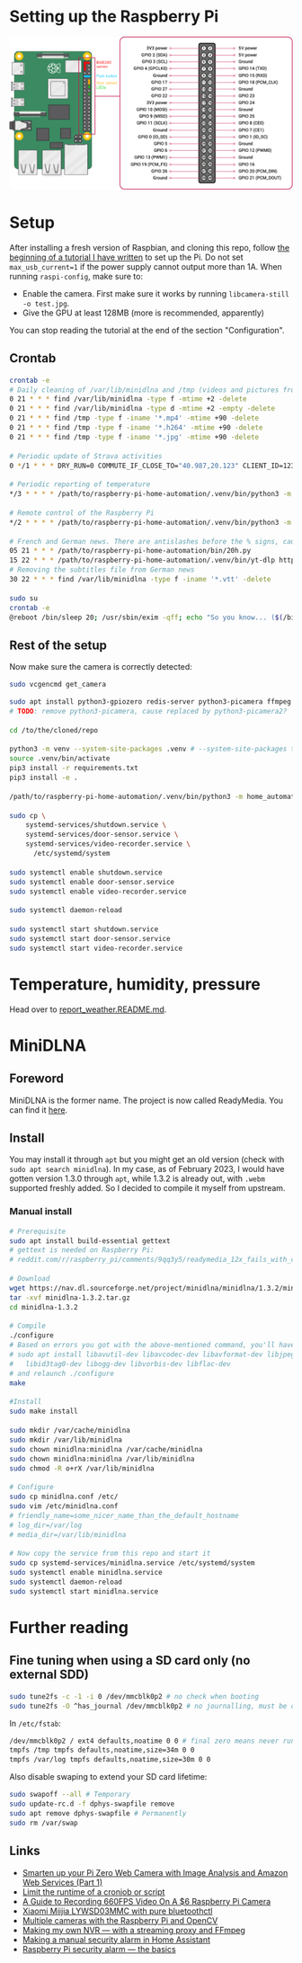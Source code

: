 # Setting up the Raspberry Pi

![GPIO pins](GPIO.png)

# Setup

After installing a fresh version of Raspbian, and cloning this repo, follow [the beginning of a tutorial I have written](https://romainpellerin.eu/raspberry-pi-the-ultimate-guide.html) to set up the Pi. Do not set `max_usb_current=1` if the power supply cannot output more than 1A. When running `raspi-config`, make sure to:

- Enable the camera. First make sure it works by running `libcamera-still -o test.jpg`.
- Give the GPU at least 128MB (more is recommended, apparently)

You can stop reading the tutorial at the end of the section "Configuration".

## Crontab

```bash
crontab -e
# Daily cleaning of /var/lib/minidlna and /tmp (videos and pictures from the webcam). Durations are in days (`mtime`).
0 21 * * * find /var/lib/minidlna -type f -mtime +2 -delete
0 21 * * * find /var/lib/minidlna -type d -mtime +2 -empty -delete
0 21 * * * find /tmp -type f -iname '*.mp4' -mtime +90 -delete
0 21 * * * find /tmp -type f -iname '*.h264' -mtime +90 -delete
0 21 * * * find /tmp -type f -iname '*.jpg' -mtime +90 -delete

# Periodic update of Strava activities
0 */1 * * * DRY_RUN=0 COMMUTE_IF_CLOSE_TO="40.987,20.123" CLIENT_ID=123 CLIENT_SECRET="abc456" REFRESH_TOKEN=xyz /path/to/raspberry-pi-home-automation/auto-mute-strava-activities.py

# Periodic reporting of temperature
*/3 * * * * /path/to/raspberry-pi-home-automation/.venv/bin/python3 -m home_automation report_weather

# Remote control of the Raspberry Pi
*/2 * * * * /path/to/raspberry-pi-home-automation/.venv/bin/python3 -m home_automation remote_control

# French and German news. There are antislashes before the % signs, cause % signs have a special meaning for cron.
05 21 * * * /path/to/raspberry-pi-home-automation/bin/20h.py
15 22 * * * /path/to/raspberry-pi-home-automation/.venv/bin/yt-dlp https://www.ardmediathek.de/sendung/tagesschau/Y3JpZDovL2Rhc2Vyc3RlLmRlL3RhZ2Vzc2NoYXU -I 1  -o "/var/lib/minidlna/\%(title)s.\%(ext)s" --embed-subs
# Removing the subtitles file from German news
30 22 * * * find /var/lib/minidlna -type f -iname '*.vtt' -delete

sudo su
crontab -e
@reboot /bin/sleep 20; /usr/sbin/exim -qff; echo "So you know... ($(/bin/date))\n\n$(/usr/bin/tail -n 500 /var/log/syslog)" | mail -s "Rpi turned on 20secs ago" root
```

## Rest of the setup

Now make sure the camera is correctly detected:

```bash
sudo vcgencmd get_camera
```

```bash
sudo apt install python3-gpiozero redis-server python3-picamera ffmpeg libatlas-base-dev python3-picamera2 python3-opencv
# TODO: remove python3-picamera, cause replaced by python3-picamera2?

cd /to/the/cloned/repo

python3 -m venv --system-site-packages .venv # --system-site-packages to have the system-installed picamera2 module available
source .venv/bin/activate
pip3 install -r requirements.txt
pip3 install -e .

/path/to/raspberry-pi-home-automation/.venv/bin/python3 -m home_automation build_arduino_sketch_and_deploy

sudo cp \
    systemd-services/shutdown.service \
    systemd-services/door-sensor.service \
    systemd-services/video-recorder.service \
      /etc/systemd/system

sudo systemctl enable shutdown.service
sudo systemctl enable door-sensor.service
sudo systemctl enable video-recorder.service

sudo systemctl daemon-reload

sudo systemctl start shutdown.service
sudo systemctl start door-sensor.service
sudo systemctl start video-recorder.service
```

# Temperature, humidity, pressure

Head over to [report_weather.README.md](report_weather.README.md).

# MiniDLNA

## Foreword

MiniDLNA is the former name. The project is now called ReadyMedia. You can find it [here](https://sourceforge.net/projects/minidlna/).

## Install

You may install it through `apt` but you might get an old version (check with `sudo apt search minidlna`). In my case, as of February 2023, I would have gotten version 1.3.0 through `apt`, while 1.3.2 is already out, with `.webm` supported freshly added. So I decided to compile it myself from upstream.

### Manual install

```bash
# Prerequisite
sudo apt install build-essential gettext
# gettext is needed on Raspberry Pi:
# reddit.com/r/raspberry_pi/comments/9qq3y5/readymedia_12x_fails_with_cannot_stat_tdagmo_no/

# Download
wget https://nav.dl.sourceforge.net/project/minidlna/minidlna/1.3.2/minidlna-1.3.2.tar.gz
tar -xvf minidlna-1.3.2.tar.gz
cd minidlna-1.3.2

# Compile
./configure
# Based on errors you got with the above-mentioned command, you'll have to
# sudo apt install libavutil-dev libavcodec-dev libavformat-dev libjpeg-dev libsqlite3-dev libexif-dev \
#   libid3tag0-dev libogg-dev libvorbis-dev libflac-dev
# and relaunch ./configure
make

#Install
sudo make install

sudo mkdir /var/cache/minidlna
sudo mkdir /var/lib/minidlna
sudo chown minidlna:minidlna /var/cache/minidlna
sudo chown minidlna:minidlna /var/lib/minidlna
sudo chmod -R o+rX /var/lib/minidlna

# Configure
sudo cp minidlna.conf /etc/
sudo vim /etc/minidlna.conf
# friendly_name=some_nicer_name_than_the_default_hostname
# log_dir=/var/log
# media_dir=/var/lib/minidlna

# Now copy the service from this repo and start it
sudo cp systemd-services/minidlna.service /etc/systemd/system
sudo systemctl enable minidlna.service
sudo systemctl daemon-reload
sudo systemctl start minidlna.service
```

# Further reading

## Fine tuning when using a SD card only (no external SDD)

```bash
sudo tune2fs -c -1 -i 0 /dev/mmcblk0p2 # no check when booting
sudo tune2fs -O ^has_journal /dev/mmcblk0p2 # no journalling, must be done from a PC on mmcblk0p2 unmounted
```

In `/etc/fstab`:

```bash
/dev/mmcblk0p2 / ext4 defaults,noatime 0 0 # final zero means never run fsck
tmpfs /tmp tmpfs defaults,noatime,size=34m 0 0
tmpfs /var/log tmpfs defaults,noatime,size=30m 0 0
```

Also disable swaping to extend your SD card lifetime:

```bash
sudo swapoff --all # Temporary
sudo update-rc.d -f dphys-swapfile remove
sudo apt remove dphys-swapfile # Permanently
sudo rm /var/swap
```

## Links

- [Smarten up your Pi Zero Web Camera with Image Analysis and Amazon Web Services (Part 1)](https://www.bouvet.no/bouvet-deler/utbrudd/smarten-up-your-pi-zero-web-camera-with-image-analysis-and-amazon-web-services-part-1)
- [Limit the runtime of a cronjob or script](https://ma.ttias.be/limit-runtime-cronjob-script/)
- [A Guide to Recording 660FPS Video On A $6 Raspberry Pi Camera](http://blog.robertelder.org/recording-660-fps-on-raspberry-pi-camera/)
- [Xiaomi Miijia LYWSD03MMC with pure bluetoothctl](https://false.ekta.is/2021/06/xiaomi-miijia-lywsd03mmc-with-pure-bluetoothctl/)
- [Multiple cameras with the Raspberry Pi and OpenCV](https://pyimagesearch.com/2016/01/18/multiple-cameras-with-the-raspberry-pi-and-opencv/)
- [Making my own NVR — with a streaming proxy and FFmpeg](https://blog.cavelab.dev/2024/01/diy-nvr-ffmpeg/)
- [Making a manual security alarm in Home Assistant](https://blog.cavelab.dev/2021/11/home-assistant-manual-alarm/)
- [Raspberry Pi security alarm — the basics](https://blog.cavelab.dev/2022/12/rpi-security-alarm/)
